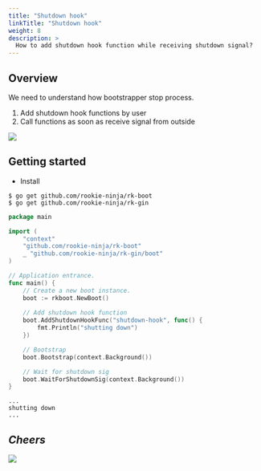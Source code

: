 ```yaml
---
title: "Shutdown hook"
linkTitle: "Shutdown hook"
weight: 8
description: >
  How to add shutdown hook function while receiving shutdown signal?
---
```


## Overview
We need to understand how bootstrapper stop process.

1. Add shutdown hook functions by user
1. Call functions as soon as receive signal from outside

![](/bootstrapper/user-guide/gin-golang/advanced/shutdown-hook.png)

## Getting started
- Install

```shell script
$ go get github.com/rookie-ninja/rk-boot
$ go get github.com/rookie-ninja/rk-gin
```

```go
package main

import (
	"context"
	"github.com/rookie-ninja/rk-boot"
	_ "github.com/rookie-ninja/rk-gin/boot"
)

// Application entrance.
func main() {
	// Create a new boot instance.
	boot := rkboot.NewBoot()
    
    // Add shutdown hook function
	boot.AddShutdownHookFunc("shutdown-hook", func() {
		fmt.Println("shutting down")
	})

	// Bootstrap
	boot.Bootstrap(context.Background())

	// Wait for shutdown sig
	boot.WaitForShutdownSig(context.Background())
}
```
```shell script
...
shutting down
...
```

## _**Cheers**_
![](/bootstrapper/user-guide/cheers.png)